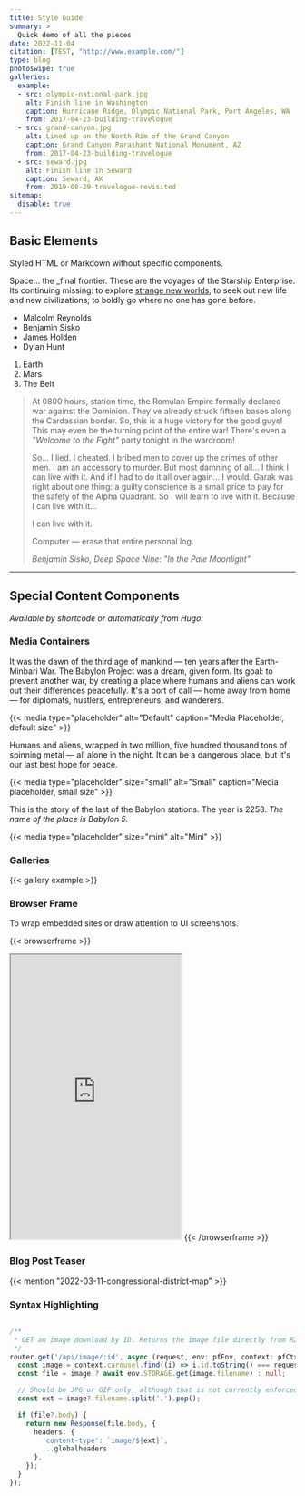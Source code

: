 ```yaml
---
title: Style Guide
summary: >
  Quick demo of all the pieces
date: 2022-11-04
citation: [TEST, "http://www.example.com/"]
type: blog
photoswipe: true
galleries:
  example:
  - src: olympic-national-park.jpg
    alt: Finish line in Washington
    caption: Hurricane Ridge, Olympic National Park, Port Angeles, WA
    from: 2017-04-23-building-travelogue
  - src: grand-canyon.jpg
    alt: Lined up on the North Rim of the Grand Canyon
    caption: Grand Canyon Parashant National Monument, AZ
    from: 2017-04-23-building-travelogue
  - src: seward.jpg
    alt: Finish line in Seward
    caption: Seward, AK
    from: 2019-08-29-travelogue-revisited
sitemap:
  disable: true
---
```


## Basic Elements

Styled HTML or Markdown without specific components.

Space... the _final frontier. These are the voyages of the Starship Enterprise.
Its continuing missing: to explore [strange new worlds](http://www.example.com);
to seek out new life and new civilizations; to boldly go where no one has gone
before.

- Malcolm Reynolds
- Benjamin Sisko
- James Holden
- Dylan Hunt


1. Earth
2. Mars
3. The Belt

> At 0800 hours, station time, the Romulan Empire formally declared
> war against the Dominion. They've already struck fifteen bases along
> the Cardassian border. So, this is a huge victory for the good guys!
> This may even be the turning point of the entire war! There's even a
> _"Welcome to the Fight"_ party tonight in the wardroom!
>
> So&hellip; I lied. I cheated. I bribed men to cover up the crimes of
> other men. I am an accessory to murder. But most damning of all&hellip;
> I think I can live with it. And if I had to do it all over again&hellip;
> I would. Garak was right about one thing: a guilty conscience is a
> small price to pay for the safety of the Alpha Quadrant. So I will
> learn to live with it. Because I can live with it...
>
> I can live with it.
>
> Computer &mdash; erase that entire personal log.
>
> <cite>Benjamin Sisko, Deep Space Nine: "In the Pale Moonlight"</cite>
>

---

## Special Content Components

_Available by shortcode or automatically from Hugo:_

### Media Containers

It was the dawn of the third age of mankind &mdash; ten years after
the Earth-Minbari War. The Babylon Project was a dream, given form. Its
goal: to prevent another war, by creating a place where humans and
aliens can work out their differences peacefully. It's a port of call
&mdash; home away from home &mdash; for diplomats, hustlers,
entrepreneurs, and wanderers.

{{< media type="placeholder" alt="Default" caption="Media Placeholder, default size" >}}

Humans and aliens, wrapped in two million, five hundred thousand tons
of spinning metal &mdash; all alone in the night. It can be a dangerous
place, but it's our last best hope for peace.

{{< media type="placeholder" size="small" alt="Small" caption="Media placeholder, small size" >}}


This is the story of the last of the Babylon stations. The year is
2258. _The name of the place is Babylon 5._

{{< media type="placeholder" size="mini" alt="Mini" >}}

### Galleries

{{< gallery example >}}

### Browser Frame

To wrap embedded sites or draw attention to UI screenshots.

{{< browserframe >}}
  <iframe src="https://example.com" height="500px"></iframe>
{{< /browserframe >}}

### Blog Post Teaser

{{< mention "2022-03-11-congressional-district-map" >}}

### Syntax Highlighting

``` ts

/**
 * GET an image download by ID. Returns the image file directly from R2.
 */
router.get('/api/image/:id', async (request, env: pfEnv, context: pfCtx) => {
  const image = context.carousel.find((i) => i.id.toString() === request.params?.id);
  const file = image ? await env.STORAGE.get(image.filename) : null;

  // Should be JPG or GIF only, although that is not currently enforced on upload.
  const ext = image?.filename.split('.').pop();

  if (file?.body) {
    return new Response(file.body, {
      headers: {
        'content-type': `image/${ext}`,
        ...globalheaders
      },
    });
  }
});

```
